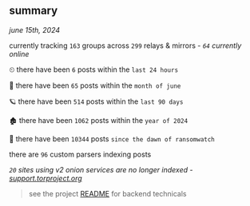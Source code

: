 
## summary
_june 15th, 2024_

currently tracking `163` groups across `299` relays & mirrors - _`64` currently online_

⏲ there have been `6` posts within the `last 24 hours`

🦈 there have been `65` posts within the `month of june`

🪐 there have been `514` posts within the `last 90 days`

🏚 there have been `1062` posts within the `year of 2024`

🦕 there have been `10344` posts `since the dawn of ransomwatch`

there are `96` custom parsers indexing posts

_`20` sites using v2 onion services are no longer indexed - [support.torproject.org](https://support.torproject.org/onionservices/v2-deprecation/)_

> see the project [README](https://github.com/joshhighet/ransomwatch#ransomwatch--) for backend technicals
